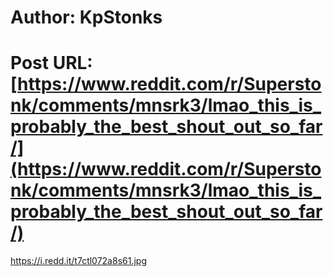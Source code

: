 # Author: KpStonks
# Post URL: [https://www.reddit.com/r/Superstonk/comments/mnsrk3/lmao_this_is_probably_the_best_shout_out_so_far/](https://www.reddit.com/r/Superstonk/comments/mnsrk3/lmao_this_is_probably_the_best_shout_out_so_far/)


https://i.redd.it/t7ctl072a8s61.jpg